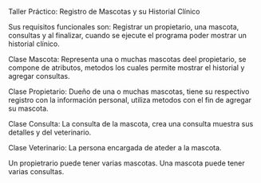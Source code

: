 Taller Práctico: Registro de Mascotas y su Historial Clínico

Sus requisitos funcionales son: Registrar un propietario, una mascota, consultas y al finalizar, cuando se ejecute el programa poder mostrar un historial clínico.

Clase Mascota: Representa una o muchas mascotas deel propietario, se compone de atributos, metodos los cuales permite mostrar el historial y agregar consultas. 

Clase Propietario: Dueño de una o muchas mascotas, tiene su respectivo registro con la información personal, utiliza metodos con el fin de agregar su mascota.

Clase Consulta: La consulta de la mascota, crea una consulta muestra sus detalles y del veterinario.

Clase Veterinario: La persona encargada de ateder a la mascota.

Un propietrario puede tener varias mascotas.
Una mascota puede tener varias consultas.